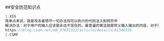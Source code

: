 <!--
 * @Date: 2019-11-26 14:47:27
 * @LastEditors: PoloHuang
 * @LastEditTime: 2020-09-16 11:34:38
-->
##安全防范知识点
```js
1.XSS
简单点来说，就是攻击者想尽一切办法将可以执行的代码注入到网页中
解决办法：对于用户的输入应该是永远不信任的。最普遍的做法就是转义输入输出的内容，对于引号、尖括号、斜杠进行转义
https://blog.csdn.net/m0_37631322/article/details/81346335
2.CSRF

```